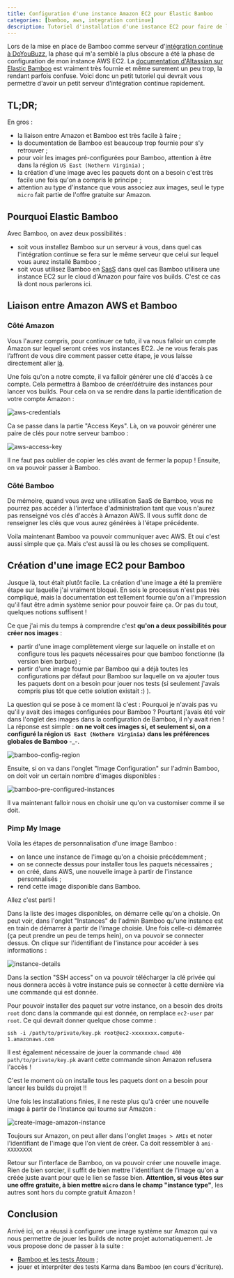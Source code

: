 ```yaml
---
title: Configuration d'une instance Amazon EC2 pour Elastic Bamboo
categories: [bamboo, aws, integration continue]
description: Tutoriel d'installation d'une instance EC2 pour faire de l'intégration continue avec Bamboo
---
```


Lors de la mise en place de Bamboo comme serveur d'[intégration continue à DoYouBuzz](/p/integration-continue-avec-bamboo/), la phase qui m'a semblé la plus obscure a été la phase de configuration de mon instance AWS EC2. La [documentation d'Altassian sur Elastic Bamboo](https://confluence.atlassian.com/display/BAMBOO/Configuring+Elastic+Bamboo) est vraiment très fournie et même surement un peu trop, la rendant parfois confuse. Voici donc un petit tutoriel qui devrait vous permettre d'avoir un petit serveur d'intégration continue rapidement.

## TL;DR;

En gros :

- la liaison entre Amazon et Bamboo est très facile à faire ;
- la documentation de Bamboo est beaucoup trop fournie pour s'y retrouver ;
- pour voir les images pré-configurées pour Bamboo, attention à être dans la région `US East (Nothern Virginia)` ;
- la création d'une image avec les paquets dont on a besoin c'est très facile une fois qu'on a compris le principe ;
- attention au type d'instance que vous associez aux images, seul le type `micro` fait partie de l'offre gratuite sur Amazon.



## Pourquoi Elastic Bamboo

Avec Bamboo, on avez deux possibilités :

- soit vous installez Bamboo sur un serveur à vous, dans quel cas l'intégration continue se fera sur le même serveur que celui sur lequel vous aurez installé Bamboo ;
- soit vous utilisez Bamboo en [SasS](http://fr.wikipedia.org/wiki/Logiciel_en_tant_que_service) dans quel cas Bamboo utilisera une instance EC2 sur le cloud d'Amazon pour faire vos builds. C'est ce cas là dont nous parlerons ici.

## Liaison entre Amazon AWS et Bamboo

### Côté Amazon
Vous l'aurez compris, pour continuer ce tuto, il va nous falloir un compte Amazon sur lequel seront crées vos instances EC2. Je ne vous ferais pas l’affront de vous dire comment passer cette étape, je vous laisse directement aller [là](http://aws.amazon.com/fr/ec2/).

Une fois qu'on a notre compte, il va falloir générer une clé d'accès à ce compte. Cela permettra à Bamboo de créer/détruire des instances pour lancer vos builds. Pour cela on va se rendre dans la partie identification de votre compte Amazon :

![aws-credentials](//i.imgur.com/9WV1O5v.png)

Ca se passe dans la partie "Access Keys". Là, on va pouvoir générer une paire de clés pour notre serveur bamboo :

![aws-access-key](//i.imgur.com/zuv28d9.png)

Il ne faut pas oublier de copier les clés avant de fermer la popup ! Ensuite, on va pouvoir passer à Bamboo.

### Côté Bamboo

De mémoire, quand vous avez une utilisation SaaS de Bamboo, vous ne pourrez pas accéder à l'interface d'administration tant que vous n'aurez pas renseigné vos clés d'accès à Amazon AWS. Il vous suffit donc de renseigner les clés que vous aurez générées à l'étape précédente.

Voila maintenant Bamboo va pouvoir communiquer avec AWS. Et oui c'est aussi simple que ça. Mais c'est aussi là ou les choses se compliquent.

## Création d'une image EC2 pour Bamboo

Jusque là, tout était plutôt facile. La création d'une image a été la première étape sur laquelle j'ai vraiment bloqué. En sois le processus n'est pas très compliqué, mais la documentation est tellement fournie qu'on a l'impression qu'il faut être admin système senior pour pouvoir faire ça. Or pas du tout, quelques notions suffisent !

Ce que j'ai mis du temps à comprendre c'est **qu'on a deux possibilités pour créer nos images** :

- partir d'une image complètement vierge sur laquelle on installe et on configure tous les paquets nécessaires pour que bamboo fonctionne (la version bien barbue) ;
- partir d'une image fournie par Bamboo qui a déjà toutes les configurations par défaut pour Bamboo sur laquelle on va ajouter tous les paquets dont on a besoin pour jouer nos tests (si seulement j'avais compris plus tôt que cette solution existait :) ).

La question qui se pose à ce moment là c'est : Pourquoi je n'avais pas vu qu'il y avait des images configurées pour Bamboo ? Pourtant j'avais été voir dans l'onglet des images dans la configuration de Bamboo, il n'y avait rien !
La réponse est simple : **on ne voit ces images si, et seulement si, on a configuré la région `US East (Nothern Virginia)` dans les préférences globales de Bamboo** -_-.

![bamboo-config-region](//i.imgur.com/IAoTahE.png)

Ensuite, si on va dans l'onglet "Image Configuration" sur l'admin Bamboo, on doit voir un certain nombre d'images disponibles :

![bamboo-pre-configured-instances](//i.imgur.com/B9H4SKq.png)

Il va maintenant falloir nous en choisir une qu'on va customiser comme il se doit.

### Pimp My Image

Voila les étapes de personnalisation d'une image Bamboo :

- on lance une instance de l'image qu'on a choisie précédemment ;
- on se connecte dessus pour installer tous les paquets nécessaires ;
- on créé, dans AWS, une nouvelle image à partir de l'instance personnalisés ;
- rend cette image disponible dans Bamboo.

Allez c'est parti !

Dans la liste des images disponibles, on démarre celle qu'on a choisie. On peut voir, dans l'onglet "Instances" de l'admin Bamboo qu'une instance est en train de démarrer à partir de l'image choisie. Une fois celle-ci démarrée (ça peut prendre un peu de temps hein), on va pouvoir se connecter dessus. On clique sur l'identifiant de l'instance pour accéder à ses informations :

![instance-details](//i.imgur.com/zj7W6Oy.png)

Dans la section "SSH access" on va pouvoir télécharger la clé privée qui nous donnera accès à votre instance puis se connecter à cette dernière via une commande qui est donnée.

Pour pouvoir installer des paquet sur votre instance, on a besoin des droits `root` donc dans la commande qui est donnée, on remplace `ec2-user` par `root`. Ce qui devrait donner quelque chose comme :

    ssh -i /path/to/private/key.pk root@ec2-xxxxxxxx.compute-1.amazonaws.com

Il est également nécessaire de jouer la commande `chmod 400 path/to/private/key.pk` avant cette commande sinon Amazon refusera l'accès !

C'est le moment où on installe tous les paquets dont on a besoin pour lancer les builds du projet !!

Une fois les installations finies, il ne reste plus qu'à créer une nouvelle image à partir de l'instance qui tourne sur Amazon :

![create-image-amazon-instance](//i.imgur.com/X3peG12.png)

Toujours sur Amazon, on peut aller dans l'onglet `Images > AMIs` et noter l'identifiant de l'image que l'on vient de créer. Ca doit ressembler à `ami-XXXXXXXX`

Retour sur l'interface de Bamboo, on va pouvoir créer une nouvelle image. Rien de bien sorcier, il suffit de bien mettre l'identifiant de l'image qu'on a créée juste avant pour que le lien se fasse bien. **Attention, si vous êtes sur une offre gratuite, à bien mettre `micro` dans le champ "instance type"**, les autres sont hors du compte gratuit Amazon !

## Conclusion

Arrivé ici, on a réussi à configurer une image système sur Amazon qui va nous permettre de jouer les builds de notre projet automatiquement. Je vous propose donc de passer à la suite : 

- [Bamboo et les tests Atoum](/p/lancer-des-tests-atoum-dans-bamboo/) ;
- jouer et interpréter des tests Karma dans Bamboo (en cours d'écriture).
